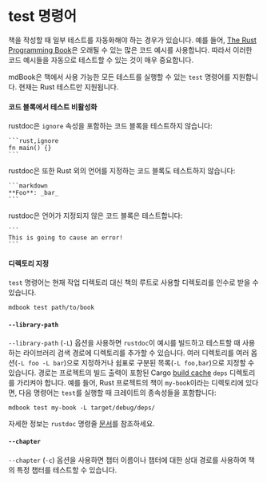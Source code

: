 # test 명령어

책을 작성할 때 일부 테스트를 자동화해야 하는 경우가 있습니다. 예를 들어, [The Rust Programming Book](https://doc.rust-lang.org/stable/book/)은 오래될 수 있는 많은 코드 예시를 사용합니다. 따라서 이러한 코드 예시들을 자동으로 테스트할 수 있는 것이 매우 중요합니다.

mdBook은 책에서 사용 가능한 모든 테스트를 실행할 수 있는 `test` 명령어를 지원합니다. 현재는 Rust 테스트만 지원됩니다.

#### 코드 블록에서 테스트 비활성화

rustdoc은 `ignore` 속성을 포함하는 코드 블록을 테스트하지 않습니다:

    ```rust,ignore
    fn main() {}
    ```

rustdoc은 또한 Rust 외의 언어를 지정하는 코드 블록도 테스트하지 않습니다:

    ```markdown
    **Foo**: _bar_
    ```

rustdoc은 언어가 지정되지 않은 코드 블록은 테스트합니다:

    ```
    This is going to cause an error!
    ```

#### 디렉토리 지정

`test` 명령어는 현재 작업 디렉토리 대신 책의 루트로 사용할 디렉토리를 인수로 받을 수 있습니다.

```bash
mdbook test path/to/book
```

#### `--library-path`

`--library-path` (`-L`) 옵션을 사용하면 `rustdoc`이 예시를 빌드하고 테스트할 때 사용하는 라이브러리 검색 경로에 디렉토리를 추가할 수 있습니다. 여러 디렉토리를 여러 옵션(`-L foo -L bar`)으로 지정하거나 쉼표로 구분된 목록(`-L foo,bar`)으로 지정할 수 있습니다. 경로는 프로젝트의 빌드 출력이 포함된 Cargo [build cache](https://doc.rust-lang.org/cargo/guide/build-cache.html) `deps` 디렉토리를 가리켜야 합니다. 예를 들어, Rust 프로젝트의 책이 `my-book`이라는 디렉토리에 있다면, 다음 명령어는 `test`를 실행할 때 크레이트의 종속성들을 포함합니다:

```shell
mdbook test my-book -L target/debug/deps/
```

자세한 정보는 `rustdoc` 명령줄 [문서](https://doc.rust-lang.org/rustdoc/command-line-arguments.html#-l--library-path-where-to-look-for-dependencies)를 참조하세요.

#### `--chapter`

`--chapter` (`-c`) 옵션을 사용하면 챕터 이름이나 챕터에 대한 상대 경로를 사용하여 책의 특정 챕터를 테스트할 수 있습니다.
